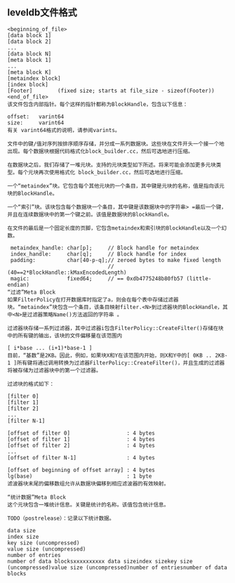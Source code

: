 ## leveldb文件格式
    <beginning_of_file>
    [data block 1]
    [data block 2]
    ...
    [data block N]
    [meta block 1]
    ...
    [meta block K]
    [metaindex block]
    [index block]
    [Footer]        (fixed size; starts at file_size - sizeof(Footer))
    <end_of_file>
    该文件包含内部指针。每个这样的指针都称为BlockHandle，包含以下信息：
    
    offset:   varint64
    size:     varint64
    有关 varint64格式的说明，请参阅varints。
    
    文件中的键/值对序列按排序顺序存储，并分成一系列数据块。这些块在文件开头一个接一个地出现。每个数据块根据代码格式化block_builder.cc，然后可选地进行压缩。
    
    在数据块之后，我们存储了一堆元块。支持的元块类型如下所述。将来可能会添加更多元块类型。每个元块再次使用格式化 block_builder.cc，然后可选地进行压缩。
    
    一个“metaindex”块。它包含每个其他元块的一个条目，其中键是元块的名称，值是指向该元块的BlockHandle。
    
    一个“索引”块。该块包含每个数据块一个条目，其中键是该数据块中的字符串> =最后一个键，并且在连续数据块中的第一个键之前。该值是数据块的BlockHandle。
    
    在文件的最后是一个固定长度的页脚，它包含metaindex和索引块的BlockHandle以及一个幻数。
    
     metaindex_handle: char[p];     // Block handle for metaindex
     index_handle:     char[q];     // Block handle for index
     padding:          char[40-p-q];// zeroed bytes to make fixed length
                                    // (40==2*BlockHandle::kMaxEncodedLength)
     magic:            fixed64;     // == 0xdb4775248b80fb57 (little-endian)
    “过滤”Meta Block
    如果FilterPolicy在打开数据库时指定了a，则会在每个表中存储过滤器块。“metaindex”块包含一个条目，该条目映射filter.<N>到过滤器块的BlockHandle，其中<N>是过滤器策略Name()方法返回的字符串 。
    
    过滤器块存储一系列过滤器，其中过滤器i包含FilterPolicy::CreateFilter()存储在块中的所有键的输出，该块的文件偏移量在该范围内
    
    [ i*base ... (i+1)*base-1 ]
    目前，“基数”是2KB。因此，例如，如果块X和Y在该范围内开始，则X和Y中的[ 0KB .. 2KB-1 ]所有键将通过调用转换为过滤器FilterPolicy::CreateFilter()，并且生成的过滤器将被存储为过滤器块中的第一个过滤器。
    
    过滤块的格式如下：
    
    [filter 0]
    [filter 1]
    [filter 2]
    ...
    [filter N-1]
    
    [offset of filter 0]                  : 4 bytes
    [offset of filter 1]                  : 4 bytes
    [offset of filter 2]                  : 4 bytes
    ...
    [offset of filter N-1]                : 4 bytes
    
    [offset of beginning of offset array] : 4 bytes
    lg(base)                              : 1 byte
    滤波器块末尾的偏移数组允许从数据块偏移到相应滤波器的有效映射。
    
    “统计数据”Meta Block
    这个元块包含一堆统计信息。关键是统计的名称。该值包含统计信息。
    
    TODO（postrelease）：记录以下统计数据。
    
    data size
    index size
    key size (uncompressed)
    value size (uncompressed)
    number of entries
    number of data blocksxxxxxxxxxx data sizeindex sizekey size (uncompressed)value size (uncompressed)number of entriesnumber of data blocks
